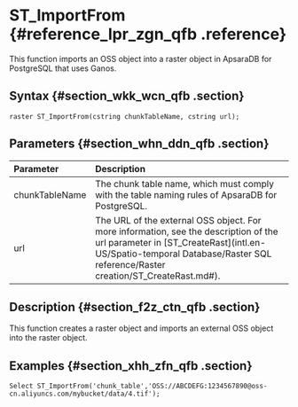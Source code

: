 # ST\_ImportFrom {#reference_lpr_zgn_qfb .reference}

This function imports an OSS object into a raster object in ApsaraDB for PostgreSQL that uses Ganos.

## Syntax {#section_wkk_wcn_qfb .section}

``` {#codeblock_wz6_olx_ed5}
raster ST_ImportFrom(cstring chunkTableName, cstring url);
```

## Parameters {#section_whn_ddn_qfb .section}

|Parameter|Description|
|:--------|:----------|
|chunkTableName|The chunk table name, which must comply with the table naming rules of ApsaraDB for PostgreSQL.|
|u​rl|The URL of the external OSS object. For more information, see the description of the url parameter in [ST\_CreateRast](intl.en-US/Spatio-temporal Database/Raster SQL reference/Raster creation/ST_CreateRast.md#).|

## Description {#section_f2z_ctn_qfb .section}

This function creates a raster object and imports an external OSS object into the raster object.

## Examples {#section_xhh_zfn_qfb .section}

``` {#codeblock_gkv_uf1_p0g}
Select ST_ImportFrom('chunk_table','OSS://ABCDEFG:1234567890@oss-cn.aliyuncs.com/mybucket/data/4.tif');
```

